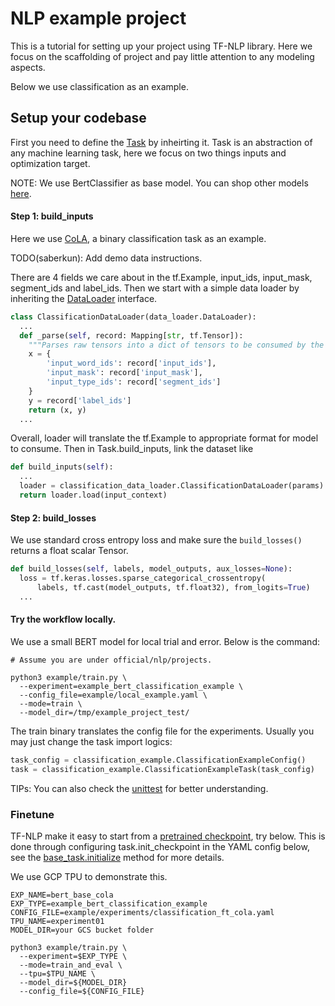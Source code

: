 # NLP example project

This is a tutorial for setting up your project using TF-NLP library. Here we
focus on the scaffolding of project and pay little attention to any modeling
aspects.

Below we use classification as an example.

## Setup your codebase

First you need to define the
[Task](https://github.com/tensorflow/models/blob/master/official/core/base_task.py)
by inheirting it. Task is an abstraction of any machine learning task, here we
focus on two things inputs and optimization target.

NOTE: We use BertClassifier as base model. You can shop other models
[here](https://github.com/tensorflow/models/blob/master/official/nlp/modeling/models).

#### Step 1: build\_inputs

Here we use [CoLA](https://nyu-mll.github.io/CoLA/), a binary classification
task as an example.

TODO(saberkun): Add demo data instructions.

There are 4 fields we care about in the tf.Example, input_ids, input_mask,
segment_ids and label_ids. Then we start with a simple data loader by inheriting
the
[DataLoader](https://github.com/tensorflow/models/blob/master/official/nlp/data/data_loader.py)
interface.

```python
class ClassificationDataLoader(data_loader.DataLoader):
  ...
  def _parse(self, record: Mapping[str, tf.Tensor]):
    """Parses raw tensors into a dict of tensors to be consumed by the model."""
    x = {
        'input_word_ids': record['input_ids'],
        'input_mask': record['input_mask'],
        'input_type_ids': record['segment_ids']
    }
    y = record['label_ids']
    return (x, y)
  ...
```

Overall, loader will translate the tf.Example to appropriate format for model to
consume. Then in Task.build_inputs, link the dataset like

```python
def build_inputs(self):
  ...
  loader = classification_data_loader.ClassificationDataLoader(params)
  return loader.load(input_context)
```

#### Step 2: build\_losses

We use standard cross entropy loss and make sure the `build_losses()` returns a
float scalar Tensor.

```python
def build_losses(self, labels, model_outputs, aux_losses=None):
  loss = tf.keras.losses.sparse_categorical_crossentropy(
      labels, tf.cast(model_outputs, tf.float32), from_logits=True)
  ...
```

#### Try the workflow locally.

We use a small BERT model for local trial and error. Below is the command:

```shell
# Assume you are under official/nlp/projects.

python3 example/train.py \
  --experiment=example_bert_classification_example \
  --config_file=example/local_example.yaml \
  --mode=train \
  --model_dir=/tmp/example_project_test/
```

The train binary translates the config file for the experiments. Usually you may
just change the task import logics:

```python
task_config = classification_example.ClassificationExampleConfig()
task = classification_example.ClassificationExampleTask(task_config)
```

TIPs: You can also check the [unittest](https://github.com/tensorflow/models/blob/master/official/projects/text_classification_example/classification_example_test.py)
for better understanding.

### Finetune

TF-NLP make it easy to start from a [pretrained checkpoint](https://github.com/tensorflow/models/blob/master/official/nlp/docs/pretrained_models.md),
try below. This is done through configuring task.init_checkpoint in the YAML
config below, see the [base_task.initialize](https://github.com/tensorflow/models/blob/master/official/core/base_task.py)
method for more details.

We use GCP TPU to demonstrate this.

```shell
EXP_NAME=bert_base_cola
EXP_TYPE=example_bert_classification_example
CONFIG_FILE=example/experiments/classification_ft_cola.yaml
TPU_NAME=experiment01
MODEL_DIR=your GCS bucket folder

python3 example/train.py \
  --experiment=$EXP_TYPE \
  --mode=train_and_eval \
  --tpu=$TPU_NAME \
  --model_dir=${MODEL_DIR}
  --config_file=${CONFIG_FILE}
```
